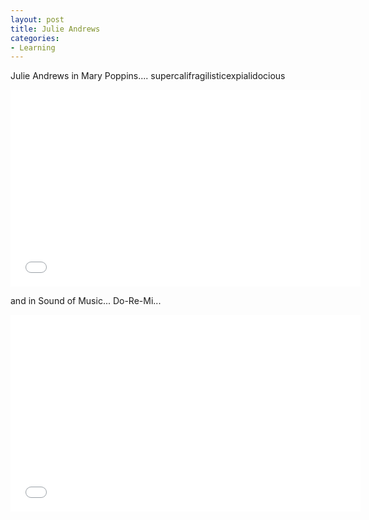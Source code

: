 ```yaml
---
layout: post
title: Julie Andrews
categories:
- Learning
---
```



Julie Andrews in Mary Poppins.... supercalifragilisticexpialidocious

<iframe width="560" height="315" src="//www.youtube.com/embed/U3zAbQ0aMK8" frameborder="0" allowfullscreen></iframe>

and in Sound of Music... Do-Re-Mi...

<iframe width="560" height="315" src="//www.youtube.com/embed/xIjobdArtiA" frameborder="0" allowfullscreen></iframe>
